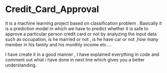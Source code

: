   # Credit_Card_Approval

It is a machine learning project based on classification problem . Basically it is a prediction model in which we have to predict
whether it is safe to approve a particular person credit card or not by analyzing the input data such as occupation, is he married or not ,
is he have car or not ,how many member in his family and his monthly income etc....

I have create it in a good manner , I have explained everything in code and comment out what i have done in next line which gives you
a better understanding.

 
